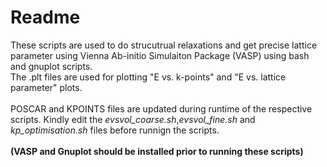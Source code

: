 # Readme

These scripts are used to do strucutrual relaxations and get precise
lattice parameter using Vienna Ab-initio Simulaiton Package (VASP) using bash and gnuplot scripts.\
The .plt files are used for plotting "E vs. k-points" and "E vs. lattice parameter"
plots.\
\
POSCAR and KPOINTS files are updated during runtime of the respective scripts. Kindly edit the *evsvol_coarse.sh*,*evsvol_fine.sh* and *kp_optimisation.sh* files before runnign the scripts.\
\
**(VASP and Gnuplot should be installed prior to running these scripts)**
